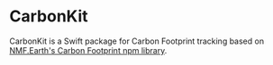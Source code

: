 # CarbonKit

CarbonKit is a Swift package for Carbon Footprint tracking based on [NMF.Earth's Carbon Footprint npm library](https://github.com/NMF-earth/carbon-footprint). 
